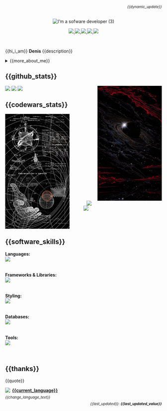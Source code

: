 <p  width="48%" align="right">
  <sub><i>{{dynamic_update}}</i></sub>
</p>
<br clear="both"/>

<div align="center"><img alt="I’m a sofware developer (3)" src="https://github.com/user-attachments/assets/4873f82f-ec86-4ef6-a5e5-c95c34d9444f" />

<br>
<p align="center">
  <a href="https://www.linkedin.com/in/denisanchez/" title="LinkedIn">
    <img width="32px" src="https://img.icons8.com/ios-filled/50/ffffff/linkedin.png"/>
  </a> 
  <a href="https://github.com/DenisV2112" title="GitHub">
    <img width="32px" src="https://cdn.simpleicons.org/github/white"/>
  </a>
  <a href="https://www.codewars.com/users/DenisV2103" title="CodeWars">
    <img width="32px" src="https://cdn.simpleicons.org/codewars/white"/>
  </a>
  <a href="https://stackoverflow.com/users/your-profile" title="Stack Overflow">
    <img width="32px" src="https://cdn.simpleicons.org/stackoverflow/white"/>
  </a>
  <a href="https://discord.gg/" title="Discord">
    <img width="32px" src="https://cdn.simpleicons.org/discord/white"/>
  </a>
</p>
</div>
<br>

<p>
{{hi_i_am}} <b>Denis</b> {{description}}
</p>

<div>
<details>
  <summary> {{more_about_me}} </summary>

- {{currently_building}}

- {{currently_learning}}

- {{discord_project}}

- {{experience}}

- {{contact}}

</details>
  
</p>


## {{github_stats}}

<img align="right" width="41%" src="./assets/img/b4beb746b9ee616660a2f247dbfb5288.jpg" />
  <a href="https://github.com/DenisV2112"><img width="50%" src="https://github-readme-streak-stats.herokuapp.com/?user=DenisV2112&theme=dark&date_format=M%20j%5B,%20Y%5D&ring=ff3068&fire=ff3068&sideNums=ff3068"></a>
  <a href="https://github.com/DenisV2112"><img width="50%" src="https://github-readme-stats.vercel.app/api?username=DenisV2112&theme=dark&sideNums=ff3068"></a>
  <a href="https://github.com/DenisV2112"><img width="50%" src="https://github-readme-stats.vercel.app/api/top-langs/?username=DenisV2112&layout=compact&theme=dark"></a>

## {{codewars_stats}}
  
<img align="left" width="41%"  src="./assets/img/codewars.jpeg"/>
<a href="https://www.codewars.com/users/DenisV2103">
<br>
<br>
<br><br>
<br>
<img width="48%"  align="right"  src="https://www.codewars.com/users/DenisV2103/badges/large">
<br>
<br>
<img width="50%" align="right" src="https://custom-github-overview.vercel.app/api/stats?username=DenisV2103&hide_border=true">
</a>

<br clear="both"/>

## {{software_skills}}
**Languages:**<br>
<img src="https://skillicons.dev/icons?i=js,ts,python,php,cs" />
<br/><br/>

**Frameworks & Libraries:**<br>
<img src="https://skillicons.dev/icons?i=react,vue,dotnet,laravel,nodejs" />
<br/><br/>

**Styling:**<br>
<img src="https://skillicons.dev/icons?i=html,css,sass,tailwind,bootstrap,vite" />
<br/><br/>

**Databases:**<br>
<img src="https://skillicons.dev/icons?i=mysql,postgresql,mongodb,supabase,firebase" />
<br/><br/>

**Tools:**<br>
<img src="https://skillicons.dev/icons?i=git,github,githubactions,docker,vercel,netlify,azure,prisma,wordpress" />

<br clear="both"/>

## {{thanks}}

{{quote}}


<a width="48%" href="https://custom-github-overview.vercel.app/docs/selector.html" alt="Change language">
  <img  align="left" width="22px" src="https://img.icons8.com/color/48/000000/globe.png"/>
  <b>{{current_language}}</b>
<br/></a>
<sub><i>{{change_language_text}}</i></sub>

<div align="right">
<sub><i>{{last_updated}}: <b>{{last_updated_value}}</b></i></sub>
</div>